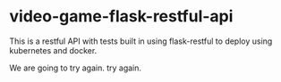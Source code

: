 # video-game-flask-restful-api
This is a restful API with tests built in using flask-restful to deploy using kubernetes and docker. 

We are going to try again. try again. 